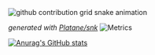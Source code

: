 <picture>
  <source media="(prefers-color-scheme: dark)" srcset="https://raw.githubusercontent.com/loccai/loccai/output/github-contribution-grid-snake-dark.svg">
  <source media="(prefers-color-scheme: light)" srcset="https://raw.githubusercontent.com/loccai/loccai/output/github-contribution-grid-snake.svg">
  <img alt="github contribution grid snake animation" src="https://raw.githubusercontent.com/loccai/loccai/output/github-contribution-grid-snake.svg">
</picture>

_generated with [Platane/snk](https://github.com/Platane/snk)_
![Metrics](https://metrics.lecoq.io/LoCCai?template=classic&stargazers=1&lines=1&habits=1&followup=1&reactions=1&people=1&calendar=1&discussions=1&notable=1&activity=1&16personalities=1&poopmap=1&traffic=1&code=1&introduction=1&anilist=1&base=header%2C%20activity%2C%20community%2C%20repositories%2C%20metadata&base.indepth=false&base.hireable=false&base.skip=false&stargazers=false&stargazers.days=14&stargazers.charts=true&stargazers.charts.type=graph&stargazers.worldmap=true&stargazers.worldmap.sample=0&lines=false&lines.sections=base&lines.repositories.limit=4&lines.history.limit=1&lines.delay=0&habits=false&habits.from=200&habits.days=14&habits.facts=true&habits.charts=false&habits.charts.type=classic&habits.trim=false&habits.languages.limit=8&habits.languages.threshold=0%25&followup=false&followup.sections=repositories&followup.indepth=false&followup.archived=true&reactions=false&reactions.limit=200&reactions.limit.issues=100&reactions.limit.discussions=100&reactions.limit.discussions.comments=100&reactions.days=0&reactions.display=absolute&people=false&people.limit=24&people.identicons=false&people.identicons.hide=false&people.size=28&people.types=followers%2C%20following&people.shuffle=false&discussions=false&discussions.categories=true&discussions.categories.limit=0&calendar=false&calendar.limit=1&notable=false&notable.from=organization&notable.repositories=false&notable.indepth=false&notable.types=commit&notable.self=false&activity=false&activity.limit=5&activity.load=300&activity.days=14&activity.visibility=all&activity.timestamps=false&activity.filter=all&traffic=false&code=false&code.lines=12&code.load=400&code.days=3&code.visibility=public&introduction=false&introduction.title=true&anilist=false&anilist.user=.user.login&anilist.medias=anime%2C%20manga&anilist.sections=favorites&anilist.limit=2&anilist.limit.characters=22&anilist.shuffle=true&16personalities=false&16personalities.sections=personality&16personalities.scores=true&poopmap=false&poopmap.days=7&config.timezone=Asia%2FShanghai)

[![Anurag's GitHub stats](https://github-readme-stats.vercel.app/api?username=LoCCai)](https://github.com/anuraghazra/github-readme-stats)
